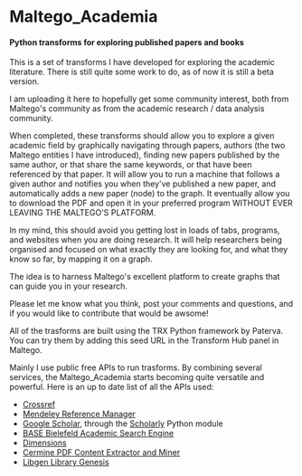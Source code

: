 # Maltego_Academia

#### Python transforms for exploring published papers and books

This is a set of transforms I have developed for exploring the academic literature. There is still quite some work to do, as of now it is still a beta version.

I am uploading it here to hopefully get some community interest, both from Maltego's community as from the academic research / data analysis community.

When completed, these transforms should allow you to explore a given academic field by graphically navigating through papers, authors (the two Maltego entities I have introduced), finding new papers published by the same author, or that share the same keywords, or that have been referenced by that paper. It will allow you to run a machine that follows a given author and notifies you when they've published a new paper, and automatically adds a new paper (node) to the graph. It eventually allow you to download the PDF and open it in your preferred program WITHOUT EVER LEAVING THE MALTEGO'S PLATFORM. 

In my mind, this should avoid you getting lost in loads of tabs, programs, and websites when you are doing research. It will help researchers being organised and focused on what exactly they are looking for, and what they know so far, by mapping it on a graph.

The idea is to harness Maltego's excellent platform to create graphs that can guide you in your research. 


Please let me know what you think, post your comments and questions, and if you would like to contribute that would be awsome! 

All of the trasforms are built using the TRX Python framework by Paterva. You can try them by adding this seed URL in the Transform Hub panel in Maltego.








Mainly I use public free APIs to run trasforms. By combining several services, the Maltego_Academia starts becoming quite versatile and powerful. Here is an up to date list of all the APIs used:

- [Crossref](https://www.crossref.org/)
- [Mendeley Reference Manager](https://www.mendeley.com/)
- [Google Scholar](https://scholar.google.com/), through the [Scholarly](https://pypi.org/project/scholarly/) Python module
- [BASE Bielefeld Academic Search Engine](https://www.base-search.net/about/en/)
- [Dimensions](https://www.dimensions.ai/)
- [Cermine PDF Content Extractor and Miner](http://cermine.ceon.pl/index.html)
- [Libgen Library Genesis](http://libgen.io)

